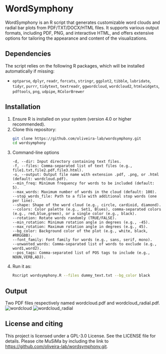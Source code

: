 # WordSymphony
WordSymphony is an R script that generates customizable word clouds and radial bar plots from PDF/TXT/DOCX/HTML files. It supports various output formats, including PDF, PNG, and interactive HTML, and offers extensive options for tailoring the appearance and content of the visualizations.

## Dependencies
The script relies on the following R packages, which will be installed automatically if missing:
- `optparse`, `dplyr`, `readr`, `forcats`, `stringr`, `ggplot2`, `tibble`, `lubridate`, `tidyr`, `purrr`, `tidytext`, `textreadr`, `ggwordcloud`, `wordcloud2`, `htmlwidgets`, `pdftools`, `png`, `udpipe`, `RColorBrewer`

## Installation
1. Ensure R is installed on your system (version 4.0 or higher recommended).
2. Clone this repository:
   ```bash
   git clone https://github.com/oliveira-lab/wordsymphony.git
   cd wordsymphony   
3. Command-line options
   ```TXT
   -d, --dir: Input directory containing text files.
   -f, --files: Comma-separated list of text files (e.g., file1.txt,file2.pdf,file3.html).
   -o, --output: Output file name with extension .pdf, .png, or .html (default: wordcloud.pdf).
   --min_freq: Minimum frequency for words to be included (default: 5).
   --max_words: Maximum number of words in the cloud (default: 100).
   --stop_words_file: Path to a file with additional stop words (one per line).
   --shape: Shape of the word cloud (e.g., circle, cardioid, diamond).
   --colors: Color palette (e.g., Set1, Blues), comma-separated colors (e.g., red,blue,green), or a single color (e.g., black).
   --rotation: Rotate words randomly (TRUE/FALSE).
   --min_rotation: Minimum rotation angle in degrees (e.g., -45).
   --max_rotation: Maximum rotation angle in degrees (e.g., 45).
   --bg_color: Background color of the plot (e.g., white, black, #RRGGBB).
   --font_family: Font family for words (e.g., sans, serif, mono).
   --unwanted_words: Comma-separated list of words to exclude (e.g., word1,word2).
   --pos_tags: Comma-separated list of POS tags to include (e.g., NOUN,VERB,ADJ).
4. Run it as:
   ```bash
   Rscript wordsymphony.R --files dummy_text.txt --bg_color black

## Output
Two PDF files respectively named wordcloud.pdf and wordcloud_radial.pdf.
![wordcloud](https://github.com/user-attachments/assets/b5938791-d555-49e4-8ed6-2b3005ab43c5)
![wordcloud_radial](https://github.com/user-attachments/assets/d9a8a648-b0b9-4564-9991-607e0333f5b8)




## License and citing
This project is licensed under a GPL-3.0 License. See the LICENSE file for details. Please cite MuSiMa by including the link to https://github.com/oliveira-lab/wordsymphony.git.

